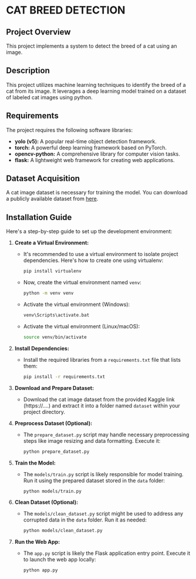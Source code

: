 # CAT BREED DETECTION

## Project Overview

This project implements a system to detect the breed of a cat using an image. 

## Description

This project utilizes machine learning techniques to identify the breed of a cat from its image. It leverages a deep learning model trained on a dataset of labeled cat images using python.

## Requirements

The project requires the following software libraries:

- **yolo (v5):** A popular real-time object detection framework.
- **torch:** A powerful deep learning framework based on PyTorch.
- **opencv-python:** A comprehensive library for computer vision tasks.
- **flask:** A lightweight web framework for creating web applications.

## Dataset Acquisition

A  cat image dataset is necessary for training the model. You can download a publicly available dataset from [here](https://www.kaggle.com/competitions/cat-breeds).

## Installation Guide

Here's a step-by-step guide to set up the development environment:

1. **Create a Virtual Environment:**

   - It's recommended to use a virtual environment to isolate project dependencies. Here's how to create one using virtualenv:

     ```bash
     pip install virtualenv
     ```

   - Now, create the virtual environment named `venv`:

     ```bash
     python -m venv venv
     ```

   - Activate the virtual environment (Windows):

     ```bash
     venv\Scripts\activate.bat
     ```

   - Activate the virtual environment (Linux/macOS):

     ```bash
     source venv/bin/activate
     ```

2. **Install Dependencies:**

   - Install the required libraries from a `requirements.txt` file that lists them:

     ```bash
     pip install -r requirements.txt
     ```

3. **Download and Prepare Dataset:**

   - Download the cat image dataset from the provided Kaggle link (https://....) and extract it into a folder named `dataset` within your project directory.

4. **Preprocess Dataset (Optional):**

   - The `prepare_dataset.py` script may handle necessary preprocessing steps like image resizing and data formatting. Execute it:

     ```bash
     python prepare_dataset.py
     ```

5. **Train the Model:**

   - The `models/train.py` script is likely responsible for model training. Run it using the prepared dataset stored in the `data` folder:

     ```bash
     python models/train.py
     ```

6. **Clean Dataset (Optional):**

   - The `models/clean_dataset.py` script might be used to address any corrupted data in the `data` folder. Run it as needed:

     ```bash
     python models/clean_dataset.py
     ```

7. **Run the Web App:**

   - The `app.py` script is likely the Flask application entry point. Execute it to launch the web app locally:

     ```bash
     python app.py
     ```
